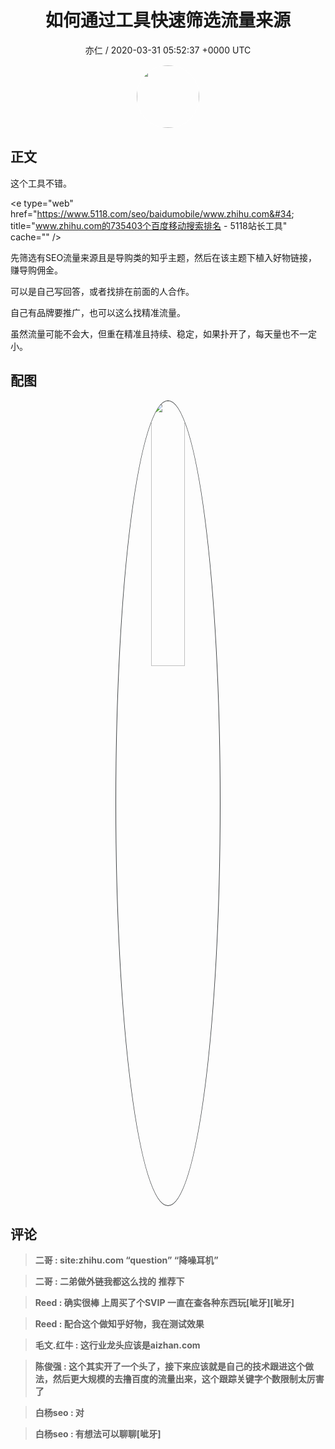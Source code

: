 <h1 align="center">如何通过工具快速筛选流量来源</h1>
<p align="center">
    <a>亦仁 / 2020-03-31 05:52:37 &#43;0000 UTC</a>
</p>

<div align="center">
    <img src="https://images.zsxq.com/Fn3NQqCN8nuGF86yZPXSbEsl0mb3?e=1590940799&amp;token=kIxbL07-8jAj8w1n4s9zv64FuZZNEATmlU_Vm6zD:pfbNc8W3hS0oYG_hyXXh_rHMHuc=" width="100" height="100" style="border:1px solid;border-radius:50%; color:#ffffff"/>
</div>

## 正文

<div>
这个工具不错。

&lt;e type=&#34;web&#34; href=&#34;https://www.5118.com/seo/baidumobile/www.zhihu.com&#34; title=&#34;www.zhihu.com的735403个百度移动搜索排名 - 5118站长工具&#34; cache=&#34;&#34; /&gt;

先筛选有SEO流量来源且是导购类的知乎主题，然后在该主题下植入好物链接，赚导购佣金。

可以是自己写回答，或者找排在前面的人合作。

自己有品牌要推广，也可以这么找精准流量。

虽然流量可能不会大，但重在精准且持续、稳定，如果扑开了，每天量也不一定小。
</div>

## 配图
<div class="image" align="center">

<img src="https://images.zsxq.com/FkETPHq0xSHjmmZefSPF_1yS0SdV?imageMogr2/auto-orient/thumbnail/800x/format/jpg/blur/1x0/quality/75&amp;e=1590940799&amp;token=kIxbL07-8jAj8w1n4s9zv64FuZZNEATmlU_Vm6zD:T8TGK9p82AeBAwjLMMNvbygFFEk=" width="33%" height="33%" style="border:1px solid;border-radius:50%; color:#3c3f41"/>

</div>

## 评论

<div align="left">
<div>

<blockquote >
<span> <strong>二哥 : site:zhihu.com “question” “降噪耳机” </strong></span>
</blockquote>

<blockquote >
<span> <strong>二哥 : 二弟做外链我都这么找的 推荐下 </strong></span>
</blockquote>

<blockquote >
<span> <strong>Reed : 确实很棒 上周买了个SVIP 一直在查各种东西玩[呲牙][呲牙] </strong></span>
</blockquote>

<blockquote >
<span> <strong>Reed : 配合这个做知乎好物，我在测试效果 </strong></span>
</blockquote>

<blockquote >
<span> <strong>毛文.红牛 : 这行业龙头应该是aizhan.com </strong></span>
</blockquote>

<blockquote >
<span> <strong>陈俊强 : 这个其实开了一个头了，接下来应该就是自己的技术跟进这个做法，然后更大规模的去撸百度的流量出来，这个跟踪关键字个数限制太厉害了 </strong></span>
</blockquote>

<blockquote >
<span> <strong>白杨seo : 对 </strong></span>
</blockquote>

<blockquote >
<span> <strong>白杨seo : 有想法可以聊聊[呲牙] </strong></span>
</blockquote>

</div>
</div>
